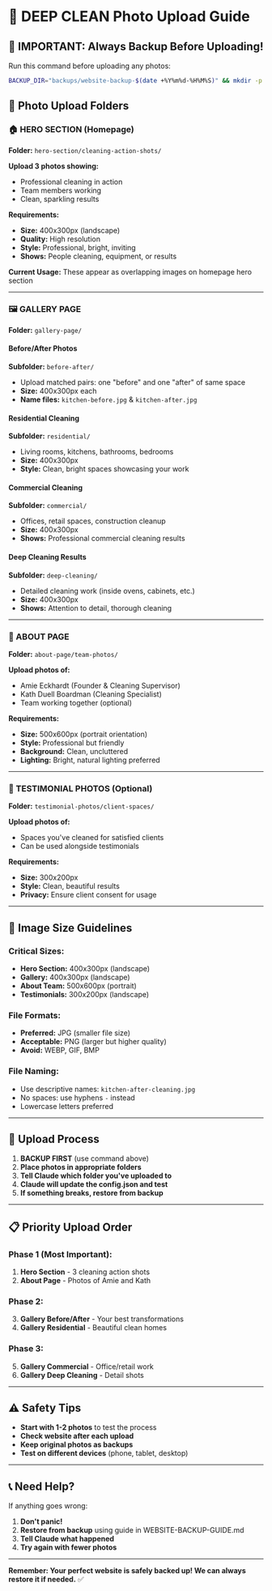 # 📸 DEEP CLEAN Photo Upload Guide

## 🚨 IMPORTANT: Always Backup Before Uploading!
Run this command before uploading any photos:
```bash
BACKUP_DIR="backups/website-backup-$(date +%Y%m%d-%H%M%S)" && mkdir -p "$BACKUP_DIR" && cp -r *.html *.css *.js assets/ "$BACKUP_DIR/" && echo "Website backed up to: $BACKUP_DIR"
```

## 📁 Photo Upload Folders

### 🏠 HERO SECTION (Homepage)
**Folder:** `hero-section/cleaning-action-shots/`

**Upload 3 photos showing:**
- Professional cleaning in action
- Team members working
- Clean, sparkling results

**Requirements:**
- **Size:** 400x300px (landscape)
- **Quality:** High resolution
- **Style:** Professional, bright, inviting
- **Shows:** People cleaning, equipment, or results

**Current Usage:** These appear as overlapping images on homepage hero section

---

### 🖼️ GALLERY PAGE
**Folder:** `gallery-page/`

#### Before/After Photos
**Subfolder:** `before-after/`
- Upload matched pairs: one "before" and one "after" of same space
- **Size:** 400x300px each
- **Name files:** `kitchen-before.jpg` & `kitchen-after.jpg`

#### Residential Cleaning
**Subfolder:** `residential/`
- Living rooms, kitchens, bathrooms, bedrooms
- **Size:** 400x300px
- **Style:** Clean, bright spaces showcasing your work

#### Commercial Cleaning  
**Subfolder:** `commercial/`
- Offices, retail spaces, construction cleanup
- **Size:** 400x300px
- **Shows:** Professional commercial cleaning results

#### Deep Cleaning Results
**Subfolder:** `deep-cleaning/`
- Detailed cleaning work (inside ovens, cabinets, etc.)
- **Size:** 400x300px
- **Shows:** Attention to detail, thorough cleaning

---

### 👥 ABOUT PAGE
**Folder:** `about-page/team-photos/`

**Upload photos of:**
- Amie Eckhardt (Founder & Cleaning Supervisor)
- Kath Duell Boardman (Cleaning Specialist)
- Team working together (optional)

**Requirements:**
- **Size:** 500x600px (portrait orientation)
- **Style:** Professional but friendly
- **Background:** Clean, uncluttered
- **Lighting:** Bright, natural lighting preferred

---

### 🌟 TESTIMONIAL PHOTOS (Optional)
**Folder:** `testimonial-photos/client-spaces/`

**Upload photos of:**
- Spaces you've cleaned for satisfied clients
- Can be used alongside testimonials

**Requirements:**
- **Size:** 300x200px
- **Style:** Clean, beautiful results
- **Privacy:** Ensure client consent for usage

---

## 📏 Image Size Guidelines

### Critical Sizes:
- **Hero Section:** 400x300px (landscape)
- **Gallery:** 400x300px (landscape) 
- **About Team:** 500x600px (portrait)
- **Testimonials:** 300x200px (landscape)

### File Formats:
- **Preferred:** JPG (smaller file size)
- **Acceptable:** PNG (larger but higher quality)
- **Avoid:** WEBP, GIF, BMP

### File Naming:
- Use descriptive names: `kitchen-after-cleaning.jpg`
- No spaces: use hyphens `-` instead
- Lowercase letters preferred

---

## 🔄 Upload Process

1. **BACKUP FIRST** (use command above)
2. **Place photos in appropriate folders**
3. **Tell Claude which folder you've uploaded to**
4. **Claude will update the config.json and test**
5. **If something breaks, restore from backup**

---

## 📋 Priority Upload Order

### Phase 1 (Most Important):
1. **Hero Section** - 3 cleaning action shots
2. **About Page** - Photos of Amie and Kath

### Phase 2:
3. **Gallery Before/After** - Your best transformations
4. **Gallery Residential** - Beautiful clean homes

### Phase 3:
5. **Gallery Commercial** - Office/retail work
6. **Gallery Deep Cleaning** - Detail shots

---

## ⚠️ Safety Tips

- **Start with 1-2 photos** to test the process
- **Check website after each upload**
- **Keep original photos as backups**
- **Test on different devices** (phone, tablet, desktop)

---

## 📞 Need Help?

If anything goes wrong:
1. **Don't panic!** 
2. **Restore from backup** using guide in WEBSITE-BACKUP-GUIDE.md
3. **Tell Claude what happened**
4. **Try again with fewer photos**

---

**Remember: Your perfect website is safely backed up! We can always restore it if needed.** ✅